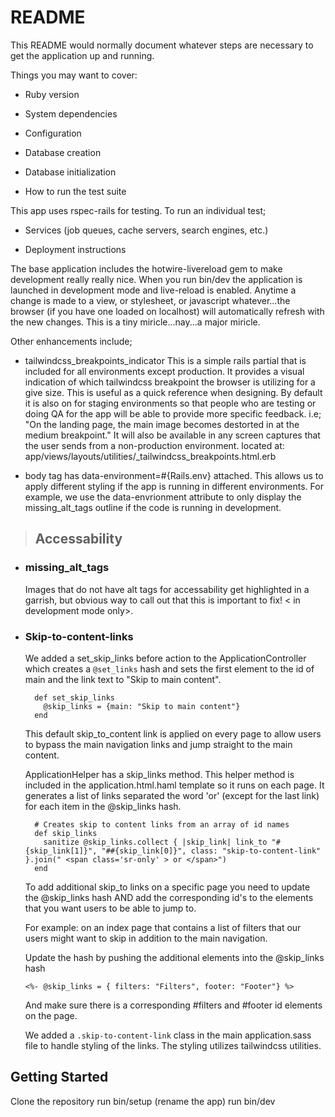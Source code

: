 # README

This README would normally document whatever steps are necessary to get the
application up and running.

Things you may want to cover:

* Ruby version

* System dependencies

* Configuration

* Database creation

* Database initialization

* How to run the test suite

This app uses rspec-rails for testing. 
To run an individual test;

* Services (job queues, cache servers, search engines, etc.)

* Deployment instructions

The base application includes the hotwire-livereload gem to make development really really nice. When you run bin/dev the application is launched in development mode and live-reload is enabled. Anytime a change is made to a view, or stylesheet, or javascript whatever...the browser (if you have one loaded on localhost) will automatically refresh with the new changes. This is a tiny miricle...nay...a major miricle. 

Other enhancements include;
- tailwindcss_breakpoints_indicator 
  This is a simple rails partial that is included for all environments except production. It provides a visual indication of which tailwindcss breakpoint the browser is utilizing for a give size. This is useful as a quick reference when designing. By default it is also on for staging environments so that people who are testing or doing QA for the app will be able to provide more specific feedback. i.e; "On the landing page, the main image becomes destorted in at the medium breakpoint." It will also be available in any screen captures that the user sends from a non-production environment.
  located at: app/views/layouts/utilities/_tailwindcss_breakpoints.html.erb

- body tag has data-environment=#{Rails.env} attached. This allows us to apply different styling if the app is running in different environments. For example, we use the data-envrionment attribute to only display the missing_alt_tags outline if the code is running in development.
  
>## Accessability 
  - ### missing_alt_tags
    Images that do not have alt tags for accessability get highlighted in a garrish, but obvious way to call out that this is important to fix! < in development mode only>.

  - ### Skip-to-content-links

    We added a set_skip_links before action to the ApplicationController which creates a ```@set_links``` hash and sets the first element to the id of main and the link text to "Skip to main content".

    ```
      def set_skip_links
        @skip_links = {main: "Skip to main content"}
      end
    ```
    This default skip_to_content link is applied on every page to allow users to bypass the main navigation links and jump straight to the main content.

    ApplicationHelper has a skip_links method. This helper method is included in the application.html.haml template so it runs on each page. It generates a list of links separated the word 'or' (except for the last link) for each item in the @skip_links hash.

    ```
      # Creates skip to content links from an array of id names
      def skip_links
        sanitize @skip_links.collect { |skip_link| link_to "#{skip_link[1]}", "##{skip_link[0]}", class: "skip-to-content-link" }.join(" <span class='sr-only' > or </span>")
      end
    ```

    To add additional skip_to links on a specific page you need to update the @skip_links hash AND add the corresponding id's to the elements that you want users to be able to jump to.

    For example: on an index page that contains a list of filters that our users might want to skip in addition to the main navigation.

    Update the hash by pushing the additional elements into the @skip_links hash
    ```
    <%- @skip_links = { filters: "Filters", footer: "Footer"} %>
    ```
    And make sure there is a corresponding #filters and #footer id elements on the page.

    We added a ```.skip-to-content-link``` class in the main application.sass file to handle styling of the links. The styling utilizes tailwindcss utilities.

## Getting Started

Clone the repository
run bin/setup (rename the app)
run bin/dev 


